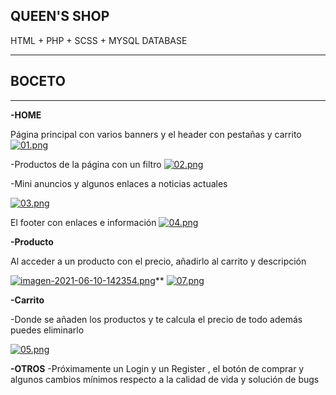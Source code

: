 ## QUEEN'S SHOP

HTML + PHP + SCSS + MYSQL DATABASE

***

## BOCETO

***


**-HOME**

Página principal con varios banners y el header con pestañas y carrito
[![01.png](https://i.postimg.cc/PxWdNLMy/01.png)](https://postimg.cc/Q9d2ydwK)
  
  
  -Productos de la página con un filtro
  [![02.png](https://i.postimg.cc/VkZqHvnK/02.png)](https://postimg.cc/PCZvCt6D)
  
  
  -Mini anuncios y algunos enlaces a noticias actuales
  
  [![03.png](https://i.postimg.cc/C5KDNV53/03.png)](https://postimg.cc/9RvrmKGb)
  
  El footer con enlaces e información
  [![04.png](https://i.postimg.cc/jjr71fCQ/04.png)](https://postimg.cc/XrQqGpfp)
  


**-Producto**

Al acceder a un producto con el precio, añadirlo al carrito y descripción

[![imagen-2021-06-10-142354.png](https://i.postimg.cc/cJw4VkPr/imagen-2021-06-10-142354.png)](https://postimg.cc/qtBTKwJT)**
  [![07.png](https://i.postimg.cc/mkFZRd5c/07.png)](https://postimg.cc/SYkbfGqq)
  

**-Carrito**

-Donde se añaden los productos y te calcula el precio de todo además puedes eliminarlo

[![05.png](https://i.postimg.cc/Cx08PDRC/05.png)](https://postimg.cc/BXhttjct)

 

**-OTROS**
-Próximamente un Login y un Register , el botón de comprar y  algunos cambios mínimos respecto a la calidad de vida y solución de bugs 